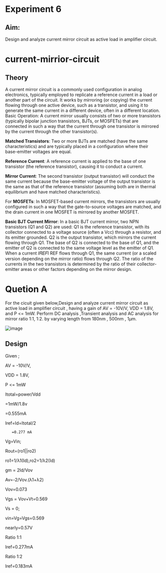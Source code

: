 # Experiment 6

## Aim:

Design and analyze current mirror circuit as active load in amplifier circuit.

# current-mirrior-circuit

## Theory

A current mirror circuit is a commonly used configuration in analog electronics, typically employed to replicate a reference current in a load or another part of the circuit. It works by mirroring (or copying) the current flowing through one active device, such as a transistor, and using it to generate the same current in a different device, often in a different location. Basic Operation: A current mirror usually consists of two or more transistors (typically bipolar junction transistors, BJTs, or MOSFETs) that are connected in such a way that the current through one transistor is mirrored by the current through the other transistor(s).

**Matched Transistors**: Two or more BJTs are matched (have the same characteristics) and are typically placed in a configuration where their base-emitter voltages are equal. 

**Reference Current**: A reference current is applied to the base of one transistor (the reference transistor), causing it to conduct a current.

**Mirror Current**: The second transistor (output transistor) will conduct the same current because the base-emitter voltage of the output transistor is the same as that of the reference transistor (assuming both are in thermal equilibrium and have matched characteristics). 

For **MOSFETs**: In MOSFET-based current mirrors, the transistors are usually configured in such a way that the gate-to-source voltages are matched, and the drain current in one MOSFET is mirrored by another MOSFET. 

**Basic BJT Current Mirror**: In a basic BJT current mirror, two NPN transistors (Q1 and Q2) are used: Q1 is the reference transistor, with its collector connected to a voltage source (often a Vcc) through a resistor, and its emitter grounded. Q2 is the output transistor, which mirrors the current flowing through Q1. The base of Q2 is connected to the base of Q1, and the emitter of Q2 is connected to the same voltage level as the emitter of Q1. When a current 𝐼𝑅𝐸𝐹I REF flows through Q1, the same current (or a scaled version depending on the mirror ratio) flows through Q2. The ratio of the currents in the two transistors is determined by the ratio of their collector-emitter areas or other factors depending on the mirror design. 

 
# Quetion A

For the cicuit given below,Design and analyze current mirror circuit as active load in amplifier circuit , 
having a gain of AV = -10V/V, VDD = 1.8V, and P <= 1mW.
Perform DC analysis ,Transient analysis and AC analysis for mirror ratio 1:1, 1:2. by varying length from  180nm , 500nm , 1µm.

![image](https://github.com/user-attachments/assets/4aa1f2d9-76c1-4090-a39e-652b30230d1f)


## Design

Given ;

AV = -10V/V,

VDD = 1.8V, 

P <= 1mW

Itotal=power/Vdd

=1mW/1.8v

=0.555mA

Iref=Id=Itotal/2

       =0.277 mA
       
Vg=Vin;

Rout=(ro1||ro2)

ro1=1/λ1(Id),ro2=1/λ2(Id)

gm = 2Id/Vov

Av=-2/Vov.(λ1+λ2)

Vov=0.073

Vgs = Vov+Vt=0.569

Vs = 0;

vin=Vg=Vgs=0.569 

nearly=0.57V

Ratio 1:1

Iref=0.277mA

Ratio 1:2

Iref=0.183mA


